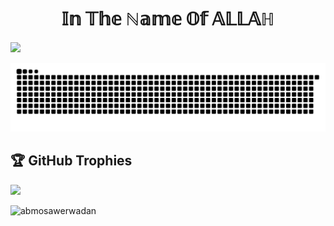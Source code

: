 <h1 align="center">𝕀𝕟 𝕋𝕙𝕖 ℕ𝕒𝕞𝕖 𝕆𝕗 𝔸𝕃𝕃𝔸ℍ</h1>

   <img src="https://readme-typing-svg.herokuapp.com?color=E22FE4&width=380&height=28&lines=Salaam+I'm+Ab+Mosawer+Wadan..;Amir_Kabir_Polytechnic+Student;Open-Source+Enthusiast..;Learning+In+Public..;Empowering+Others;Nice+To+Meet+You+....&center=true"></a></p>
   ![snake gif](https://github.com/AbMosawerWadan/AbMosawerWadan/blob/output/github-snake-dark.svg)
## 🏆 GitHub Trophies
![](https://github-profile-trophy.vercel.app/?username=AbMosawerWadan&theme=radical&no-frame=false&no-bg=true&margin-w=4)
<p align="left"> <img src="https://komarev.com/ghpvc/?username=abmosawerwadan&label=Profile%20views&color=0e75b6&style=flat" alt="abmosawerwadan" /> </p>
<p align="left">
</p>

